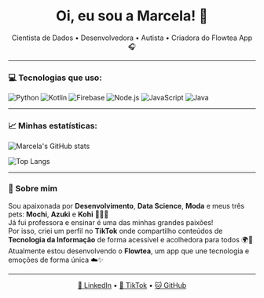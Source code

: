 <h1 align="center">Oi, eu sou a Marcela! 💖</h1>
<p align="center">
  Cientista de Dados • Desenvolvedora • Autista • Criadora do Flowtea App 🎧
</p>

---

### 💻 Tecnologias que uso:
![Python](https://img.shields.io/badge/Python-3776AB?style=for-the-badge&logo=python&logoColor=white)
![Kotlin](https://img.shields.io/badge/Kotlin-7F52FF?style=for-the-badge&logo=kotlin&logoColor=white)
![Firebase](https://img.shields.io/badge/Firebase-ffca28?style=for-the-badge&logo=firebase&logoColor=black)
![Node.js](https://img.shields.io/badge/Node.js-339933?style=for-the-badge&logo=nodedotjs&logoColor=white)
![JavaScript](https://img.shields.io/badge/JavaScript-F7DF1E?style=for-the-badge&logo=javascript&logoColor=black)
![Java](https://img.shields.io/badge/Java-ED8B00?style=for-the-badge&logo=openjdk&logoColor=white)

---

### 📈 Minhas estatísticas:
![Marcela's GitHub stats](https://github-readme-stats.vercel.app/api?username=maabenako&show_icons=true&theme=radical)

![Top Langs](https://github-readme-stats.vercel.app/api/top-langs/?username=maabenako&layout=compact&theme=radical)

---

### 💌 Sobre mim
Sou apaixonada por **Desenvolvimento**, **Data Science**, **Moda** e meus três pets: **Mochi**, **Azuki** e **Kohi** 🐶🐱💖  
Já fui professora e ensinar é uma das minhas grandes paixões!  
Por isso, criei um perfil no **TikTok** onde compartilho conteúdos de **Tecnologia da Informação** de forma acessível e acolhedora para todos 🌍📱  
Atualmente estou desenvolvendo o **Flowtea**, um app que une tecnologia e emoções de forma única ☁️✨


---

<p align="center">
  <a href="https://www.linkedin.com/in/marcelaabe-alvim/">💼 LinkedIn</a> • 
  <a href="https://tiktok.com/@n4kinha">🎵 TikTok</a> • 
  <a href="https://github.com/maabenako">🐱 GitHub</a>
</p>
